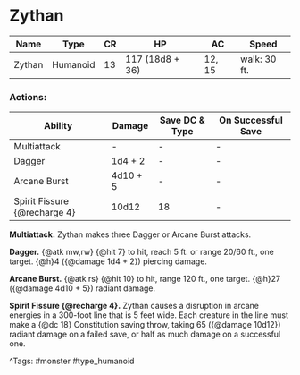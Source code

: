 # Zythan

| Name | Type | CR | HP | AC | Speed |
|------|------|----|----|----|-------|
| Zythan | Humanoid | 13 | 117 (18d8 + 36) | 12, 15 | walk: 30 ft. |

### Actions:

| Ability | Damage | Save DC & Type | On Successful Save |
|---------|--------|----------------|--------------------|
| Multiattack | - | - | - |
| Dagger | 1d4 + 2 | - | - |
| Arcane Burst | 4d10 + 5 | - | - |
| Spirit Fissure {@recharge 4} | 10d12 | 18 | - |


**Multiattack.** Zythan makes three Dagger or Arcane Burst attacks.

**Dagger.** {@atk mw,rw} {@hit 7} to hit, reach 5 ft. or range 20/60 ft., one target. {@h}4 ({@damage 1d4 + 2}) piercing damage.

**Arcane Burst.** {@atk rs} {@hit 10} to hit, range 120 ft., one target. {@h}27 ({@damage 4d10 + 5}) radiant damage.

**Spirit Fissure {@recharge 4}.** Zythan causes a disruption in arcane energies in a 300-foot line that is 5 feet wide. Each creature in the line must make a {@dc 18} Constitution saving throw, taking 65 ({@damage 10d12}) radiant damage on a failed save, or half as much damage on a successful one.

^Tags: #monster #type_humanoid